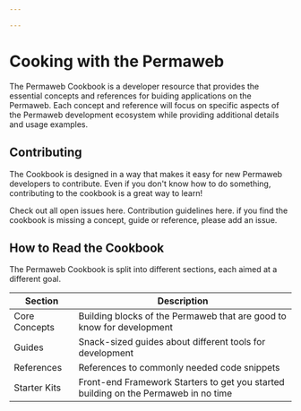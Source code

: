```yaml
---

---
```


# Cooking with the Permaweb

The Permaweb Cookbook is a developer resource that provides the essential concepts and references for buiding applications on the Permaweb. Each concept and reference will focus on specific aspects of the Permaweb development ecosystem while providing additional details and usage examples.

## Contributing

The Cookbook is designed in a way that makes it easy for new Permaweb developers to contribute. Even if you don't know how to do something, contributing to the cookbook is a great way to learn!

Check out all open issues here. Contribution guidelines here. if you find the cookbook is missing a concept, guide or reference, please add an issue.

## How to Read the Cookbook

The Permaweb Cookbook is split into different sections, each aimed at a different goal.

| Section | Description |
| ------- | ----------- |
| Core Concepts | Building blocks of the Permaweb that are good to know for development |
| Guides | Snack-sized guides about different tools for development |
| References | References to commonly needed code snippets | 
| Starter Kits | Front-end Framework Starters to get you started building on the Permaweb in no time | 
